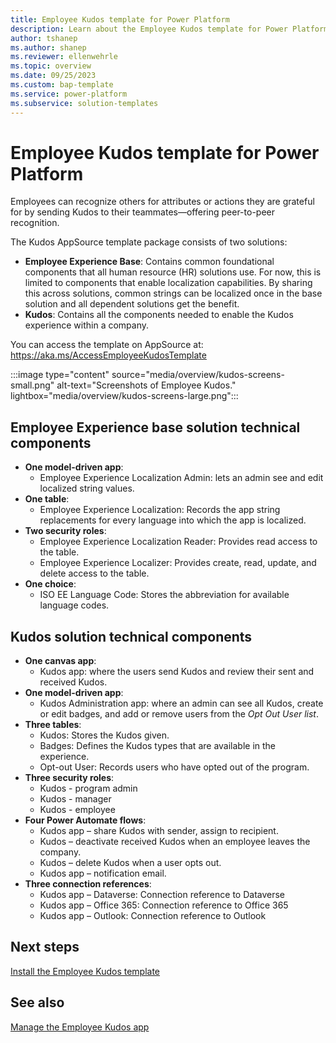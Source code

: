 ```yaml
---
title: Employee Kudos template for Power Platform
description: Learn about the Employee Kudos template for Power Platform.
author: tshanep
ms.author: shanep
ms.reviewer: ellenwehrle
ms.topic: overview
ms.date: 09/25/2023
ms.custom: bap-template
ms.service: power-platform
ms.subservice: solution-templates
---
```

# Employee Kudos template for Power Platform

Employees can recognize others for attributes or actions they are grateful for by sending Kudos to their teammates—offering peer-to-peer recognition.

The Kudos AppSource template package consists of two solutions:

- **Employee Experience Base**: Contains common foundational components that all human resource (HR) solutions use. For now, this is limited to components that enable localization capabilities. By sharing this across solutions, common strings can be localized once in the base solution and all dependent solutions get the benefit.
- **Kudos**: Contains all the components needed to enable the Kudos experience within a company.

You can access the template on AppSource at: <https://aka.ms/AccessEmployeeKudosTemplate>

:::image type="content" source="media/overview/kudos-screens-small.png" alt-text="Screenshots of Employee Kudos." lightbox="media/overview/kudos-screens-large.png":::

## Employee Experience base solution technical components

- **One model-driven app**:
  - Employee Experience Localization Admin: lets an admin see and edit localized string values.
- **One table**:
  - Employee Experience Localization: Records the app string replacements for every language into which the app is localized.
- **Two security roles**:
  - Employee Experience Localization Reader: Provides read access to the table.
  - Employee Experience Localizer: Provides create, read, update, and delete access to the table.
- **One choice**:
  - ISO EE Language Code: Stores the abbreviation for available language codes.

## Kudos solution technical components

- **One canvas app**:
  - Kudos app: where the users send Kudos and review their sent and received Kudos.
- **One model-driven app**:
  - Kudos Administration app: where an admin can see all Kudos, create or edit badges, and add or remove users from the _Opt Out User list_.
- **Three tables**:
  - Kudos: Stores the Kudos given.
  - Badges: Defines the Kudos types that are available in the experience.
  - Opt-out User: Records users who have opted out of the program.
- **Three security roles**:
  - Kudos - program admin
  - Kudos - manager
  - Kudos - employee
- **Four Power Automate flows**:
  - Kudos app – share Kudos with sender, assign to recipient.
  - Kudos – deactivate received Kudos when an employee leaves the company.
  - Kudos – delete Kudos when a user opts out.
  - Kudos app – notification email.
- **Three connection references**:
  - Kudos app – Dataverse: Connection reference to Dataverse
  - Kudos app – Office 365: Connection reference to Office 365
  - Kudos app – Outlook: Connection reference to Outlook

## Next steps

[Install the Employee Kudos template](install-and-configure.md)

## See also

[Manage the Employee Kudos app](manage.md)
